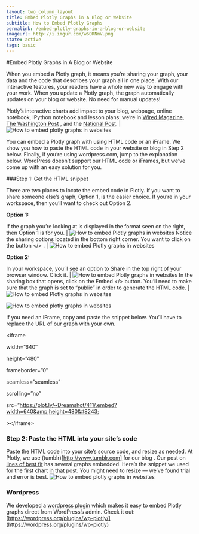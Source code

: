 ```yaml
---
layout: two_column_layout
title: Embed Plotly Graphs in A Blog or Website
subtitle: How to Embed Plotly Graphs
permalink: /embed-plotly-graphs-in-a-blog-or-website
imageurl: http://i.imgur.com/w6ORNmV.png
state: active
tags: basic
---
```


#Embed Plotly Graphs in A Blog or Website

When you embed a Plotly graph, it means you’re sharing your graph, your data and the code that describes your graph all in one place. With our interactive features, your readers have a whole new way to engage with your work. When you update a Plotly graph, the graph automatically updates on your blog or website. No need for manual updates!

Plotly’s interactive charts add impact to your blog, webpage, online notebook, IPython notebook and lesson plans: we’re in [Wired Magazine](http://www.wired.com/2014/08/lego-cost), [The Washington Post](http://www.washingtonpost.com/blogs/wonkblog/wp/2013/06/14/do-low-taxes-on-the-rich-leave-the-middle-class-with-lower-wages/) , and the [National Post](http://sports.nationalpost.com/2014/08/02/how-does-p-k-subbans-new-contract-stack-up-against-other-elite-nhl-defencemen). | ![How to embed plotly graphs in websites](https://plot.ly/static/learn/images/web_app_tutorials/how-to-embed-plotly-graphs-in-websites/image00.png)

You can embed a Plotly graph with using HTML code or an iFrame. We show you how to paste the HTML code in your website or blog in Step 2 below. Finally, if you’re using wordpress.com, jump to the explanation below. WordPress doesn’t support our HTML code or iFrames, but we’ve come up with an easy solution for you.

###Step 1: Get the HTML snippet

There are two places to locate the embed code in Plotly.  If you want to share someone else’s graph, Option 1, is the easier choice.  If you’re in your workspace, then you’ll want to check out Option 2.


**Option 1:**

If the graph you’re looking at is displayed in the format seen on the right, then Option 1 is for you. | ![How to embed Plotly graphs in websites](https://plot.ly/static/learn/images/web_app_tutorials/how-to-embed-plotly-graphs-in-websites/image03.png)
Notice the sharing options located in the bottom right corner.  You want to click on the button &lt;/&gt; . | ![How to embed Plotly graphs in websites](https://plot.ly/static/learn/images/web_app_tutorials/how-to-embed-plotly-graphs-in-websites/image09.png)

**Option 2:**

In your workspace, you’ll see an option to Share in the top right of your browser window. Click it. | ![How to embed Plotly graphs in websites](https://plot.ly/static/learn/images/web_app_tutorials/how-to-embed-plotly-graphs-in-websites/image07.png)
In the sharing box that opens, click on the Embed &lt;/&gt; button. You’ll need to make sure that the graph is set to “public” in order to generate the HTML code. | ![How to embed Plotly graphs in websites](https://plot.ly/static/learn/images/web_app_tutorials/how-to-embed-plotly-graphs-in-websites/image10.png)


![How to embed plotly graphs in websites](https://plot.ly/static/learn/images/web_app_tutorials/how-to-embed-plotly-graphs-in-websites/image01.png)


If you need an iFrame, copy and paste the snippet below.  You’ll have to replace the URL of our graph with your own.

&lt;iframe

width=&#8221;640&#8243;

height=&#8221;480&#8243;

frameborder=&#8221;0&#8243;

seamless=&#8221;seamless&#8221;

scrolling=&#8221;no&#8221;

src=&#8221;https://plot.ly/~Dreamshot/411/.embed?width=640&amp;height=480&#8243;

&gt;&lt;/iframe&gt;

### Step 2: Paste the HTML into your site’s code

Paste the HTML code into your site’s source code, and resize as needed.  At Plotly, we use (tumblr)[http://www.tumblr.com] for our blog . Our post on [lines of best fit](/create-a-line-of-best-fit-online/) has several graphs embedded.  Here’s the snippet we used for the first chart in that post.  You might need to resize &#8212; we’ve found trial and error is best.
![How to embed plotly graphs in websites](https://plot.ly/static/learn/images/web_app_tutorials/how-to-embed-plotly-graphs-in-websites/image05.png)

### Wordpress

We developed a [wordpress plugin](https://wordpress.org/plugins/wp-plotly) which makes it easy to embed Plotly graphs direct from WordPress&#8217;s admin. Check it out: [https://wordpress.org/plugins/wp-plotly/](https://wordpress.org/plugins/wp-plotly)

